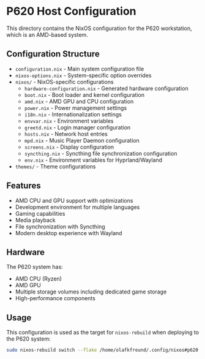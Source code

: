 # P620 Host Configuration

This directory contains the NixOS configuration for the P620 workstation, which is an AMD-based system.

## Configuration Structure

- `configuration.nix` - Main system configuration file
- `nixos-options.nix` - System-specific option overrides
- `nixos/` - NixOS-specific configurations
  - `hardware-configuration.nix` - Generated hardware configuration
  - `boot.nix` - Boot loader and kernel configuration
  - `amd.nix` - AMD GPU and CPU configuration
  - `power.nix` - Power management settings
  - `i18n.nix` - Internationalization settings
  - `envvar.nix` - Environment variables
  - `greetd.nix` - Login manager configuration
  - `hosts.nix` - Network host entries
  - `mpd.nix` - Music Player Daemon configuration
  - `screens.nix` - Display configuration
  - `syncthing.nix` - Syncthing file synchronization configuration
  - `env.nix` - Environment variables for Hyprland/Wayland
- `themes/` - Theme configurations

## Features

- AMD CPU and GPU support with optimizations
- Development environment for multiple languages
- Gaming capabilities
- Media playback
- File synchronization with Syncthing
- Modern desktop experience with Wayland

## Hardware

The P620 system has:

- AMD CPU (Ryzen)
- AMD GPU
- Multiple storage volumes including dedicated game storage
- High-performance components

## Usage

This configuration is used as the target for `nixos-rebuild` when deploying to the P620 system:

```bash
sudo nixos-rebuild switch --flake /home/olafkfreund/.config/nixos#p620
```
